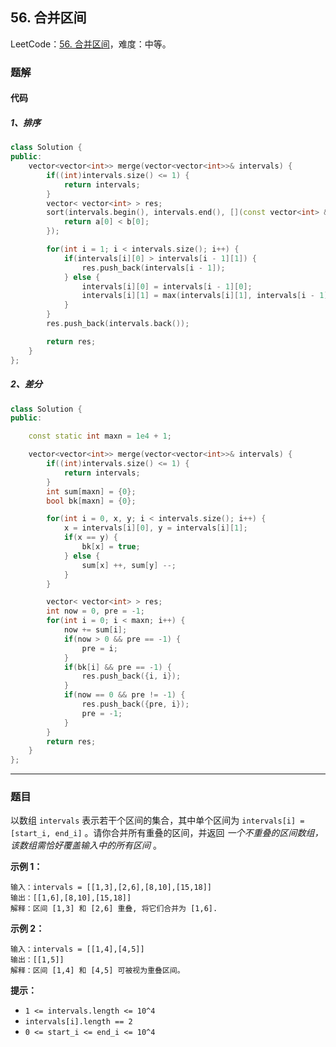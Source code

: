 ## 56. 合并区间

LeetCode：[56. 合并区间](https://leetcode.cn/problems/merge-intervals/)，难度：中等。

### 题解

#### 代码

##### 1、排序

```c++
class Solution {
public:
    vector<vector<int>> merge(vector<vector<int>>& intervals) {
        if((int)intervals.size() <= 1) {
            return intervals;
        }
        vector< vector<int> > res;
        sort(intervals.begin(), intervals.end(), [](const vector<int> &a, const vector<int> &b) {
            return a[0] < b[0];
        });

        for(int i = 1; i < intervals.size(); i++) {
            if(intervals[i][0] > intervals[i - 1][1]) {
                res.push_back(intervals[i - 1]);
            } else {
                intervals[i][0] = intervals[i - 1][0];
                intervals[i][1] = max(intervals[i][1], intervals[i - 1][1]);
            }
        }
        res.push_back(intervals.back());

        return res;
    }
};
```

##### 2、差分

```c++
class Solution {
public:

    const static int maxn = 1e4 + 1;

    vector<vector<int>> merge(vector<vector<int>>& intervals) {
        if((int)intervals.size() <= 1) {
            return intervals;
        }
        int sum[maxn] = {0};
        bool bk[maxn] = {0};

        for(int i = 0, x, y; i < intervals.size(); i++) {
            x = intervals[i][0], y = intervals[i][1];
            if(x == y) {
                bk[x] = true;
            } else {
                sum[x] ++, sum[y] --;
            }
        }

        vector< vector<int> > res;
        int now = 0, pre = -1;
        for(int i = 0; i < maxn; i++) {
            now += sum[i];
            if(now > 0 && pre == -1) {
                pre = i;
            }
            if(bk[i] && pre == -1) {
                res.push_back({i, i});
            }
            if(now == 0 && pre != -1) {
                res.push_back({pre, i});
                pre = -1;
            }
        }
        return res;
    }
};
```





---



### 题目

以数组 `intervals` 表示若干个区间的集合，其中单个区间为 `intervals[i] = [start_i, end_i]` 。请你合并所有重叠的区间，并返回 *一个不重叠的区间数组，该数组需恰好覆盖输入中的所有区间* 。

 

**示例 1：**

```
输入：intervals = [[1,3],[2,6],[8,10],[15,18]]
输出：[[1,6],[8,10],[15,18]]
解释：区间 [1,3] 和 [2,6] 重叠, 将它们合并为 [1,6].
```

**示例 2：**

```
输入：intervals = [[1,4],[4,5]]
输出：[[1,5]]
解释：区间 [1,4] 和 [4,5] 可被视为重叠区间。
```

 

**提示：**

- `1 <= intervals.length <= 10^4`
- `intervals[i].length == 2`
- `0 <= start_i <= end_i <= 10^4`


